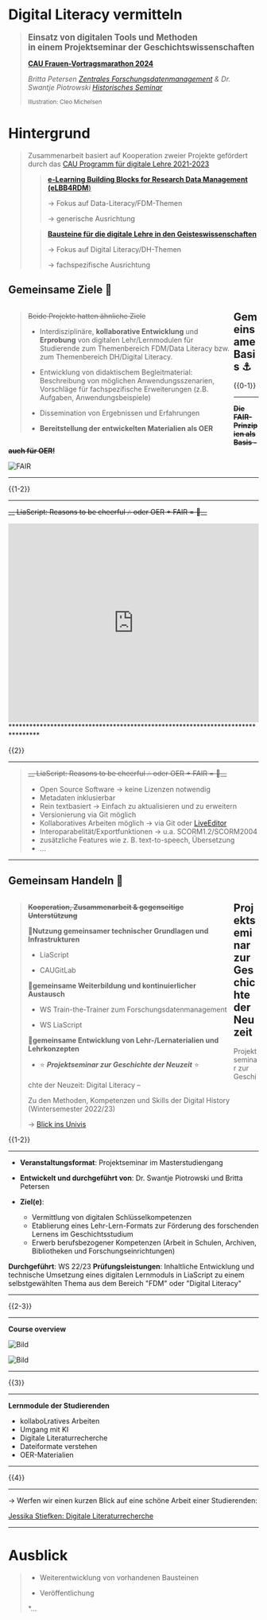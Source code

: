 <!--

author:   Britta Petersen, Swantje Piotrowski
email:    b.petersen@rz.uni-kiel.de
version:  0.0.1
language: de
narrator: Deutsch Female
title: Digital Literacy vermitteln: Einsatz von digitalen Tools und Methoden in einem Projektseminar aus den Geschichtswissenschaften

comment: Präsentation des Projektseminars Digital Literacy – Zu den Methoden, Kompetenzen und Skills der Digital History WS22/23

licence: cc-by


logo: https://www.uni-kiel.de/ps/cgi-bin/logos/files/cau/norm-de/cau-norm-de-blacklila-rgb-0720.png


@style

.lia-slide__container {
    background-image: url("https://raw.githubusercontent.com/RDM4CAU/LZ4FDM/main/images/fdm-lehre.png");
    background-size: 15%;
    background-repeat: no-repeat;
    background-position: right top;
    opacity: 1;
}

@end

-->

# Digital Literacy vermitteln

> <big>**Einsatz von digitalen Tools und Methoden**</big><br> 
> <big>**in einem Projektseminar der Geschichtswissenschaften**</big>
>
> **[CAU Frauen-Vortragsmarathon 2024](https://www.frauenvortragsmarathon.uni-kiel.de/?year=2024&lang=de)**
>
> *Britta Petersen [Zentrales Forschungsdatenmanagement](https://www.datamanagement.uni-kiel.de/de) & Dr. Swantje Piotrowski [Historisches Seminar](https://www.histsem.uni-kiel.de/de)*
>
> <small>Illustration: Cleo Michelsen</small>

<div style="page-break-after: always;"></div>

# Hintergrund

> Zusammenarbeit basiert auf Kooperation zweier Projekte gefördert durch das [CAU Programm für digitale Lehre 2021-2023](https://www.qe.uni-kiel.de/de/lehrentwicklung/programm-fuer-die-digitale-lehre-2021-2023/programm-fuer-die-digitale-lehre-2021-2023) 
>
>>[**e-Learning Building Blocks for Research Data Management (eLBB4RDM**)](https://www.datamanagement.uni-kiel.de/de/aktivitaeten/projekte/Projekt%20eLBB4RDM)
>>
>> -> Fokus auf Data-Literacy/FDM-Themen
>>
>> -> generische Ausrichtung
>
>>[**Bausteine für die digitale Lehre in den Geisteswissenschaften**](https://www.datamanagement.uni-kiel.de/de/aktivitaeten/projekte/Projekt_DH-Bausteine)
>>
>> -> Fokus auf Digital Literacy/DH-Themen
>>
>> -> fachspezifische Ausrichtung

<div style="page-break-after: always;"></div>

## Gemeinsame Ziele 🎯
<div style="float:left; width:90%;">

>~~Beide Projekte hatten ähnliche Ziele~~
>
> * Interdisziplinäre, **kollaborative Entwicklung** und **Erprobung** von digitalen Lehr/Lernmodulen für Studierende zum Themenbereich FDM/Data Literacy bzw. zum Themenbereich DH/Digital Literacy.
>
>* Entwicklung von didaktischem Begleitmaterial: Beschreibung von möglichen Anwendungsszenarien, Vorschläge für fachspezifische Erweiterungen (z.B. Aufgaben, Anwendungsbeispiele)
>
>* Dissemination von Ergebnissen und Erfahrungen
>
>* **Bereitstellung der entwickelten Materialien als OER**

</div>

<div style="page-break-after: always;"></div>

## Gemeinsame Basis ⚓

{{0-1}}
********************************************************************************
~~__Die FAIR-Prinzipien als Basis - auch für OER!__~~


![FAIR](https://open-science-training-handbook.github.io/Open-Science-Training-Handbook_EN/Images/02%20Open%20Science%20Basics/02_open_research_data_material.png "Patrick Hostenbach in https://open-science-training-handbook.github.io/Open-Science-Training-Handbook_EN/")

********************************************************************************

{{1-2}}
********************************************************************************

~~__ LiaScript: Reasons to be cheerful 🎶 oder OER + FAIR = 🤩__~~

<iframe src="https://liascript.github.io/" style="border:0px;width:100%;height:400px" allowfullscreen="true" webkitallowfullscreen="true" mozallowfullscreen="true"></iframe>
********************************************************************************

{{2}}
********************************************************************************

>~~__ LiaScript: Reasons to be cheerful 🎶 oder OER + FAIR = 🤩__~~
>
>* Open Source Software -> keine Lizenzen notwendig
>* Metadaten inklusierbar
>* Rein textbasiert -> Einfach zu aktualisieren und zu erweitern
>* Versionierung via Git möglich
>* Kollaboratives Arbeiten möglich -> via Git oder [LiveEditor](https://liascript.github.io/LiveEditor/)
>* Interoparabelität/Exportfunktionen -> u.a. SCORM1.2/SCORM2004
>* zusätzliche Features wie z. B. text-to-speech, Übersetzung
>* ...

********************************************************************************

## Gemeinsam Handeln 🤝
<div style="float:left; width:90%;">

> **~~Kooperation, Zusammenarbeit & gegenseitige Unterstützung~~**
>
>🤝**Nutzung gemeinsamer technischer Grundlagen und Infrastrukturen**
>
> * LiaScript
>
> * CAUGitLab
>
>🤝**gemeinsame Weiterbildung und kontinuierlicher Austausch**
>
> * WS Train-the-Trainer zum Forschungsdatenmanagement
>
> * WS LiaScript
>
>🤝**gemeinsame Entwicklung von Lehr-/Lernaterialien und Lehrkonzepten**
>
> * ⭐ ***Projektseminar zur Geschichte der Neuzeit*** ⭐

</div>

<div style="page-break-after: always;"></div>


## Projektseminar zur Geschichte der Neuzeit

> Projektseminar zur Geschichte der Neuzeit: Digital Literacy – 
>
> Zu den Methoden, Kompetenzen und Skills der Digital History (Wintersemester 2022/23) 
>
> -> [Blick ins Univis](https://univis.uni-kiel.de/form?__s=2&dsc=anew/lecture_view&lvs=philos/histor/zentr/projek_1&anonymous=1&ref=tlecture&sem=2022w&tdir=philos/fachwi/histor/projek&__e=786)

{{1-2}}
******************

* **Veranstaltungsformat**: Projektseminar im Masterstudiengang
* **Entwickelt und durchgeführt von**: Dr. Swantje Piotrowski und Britta Petersen
* **Ziel(e)**:

  * Vermittlung von digitalen Schlüsselkompetenzen
  * Etablierung eines Lehr-Lern-Formats zur Förderung des forschenden Lernens im Geschichtsstudium
  * Erwerb berufsbezogener Kompetenzen (Arbeit in Schulen, Archiven, Bibliotheken und Forschungseinrichtungen)

**Durchgeführt**: WS 22/23
**Prüfungsleistungen**: Inhaltliche Entwicklung und technische Umsetzung eines digitalen Lernmoduls in LiaScript zu einem selbstgewählten Thema aus dem Bereich "FDM" oder "Digital Literacy"

******************

{{2-3}}
******************

**Course overview**

![Bild](images\Kursuebersicht_Projektseminar1.png)

![Bild](images\Kursuebersicht_Projektseminar2.png)


******************

{{3}}
******************

**Lernmodule der Studierenden**

* kollaboLratives Arbeiten
* Umgang mit KI
* Digitale Literaturrecherche
* Dateiformate verstehen
* OER-Materialien

******************

{{4}}
******************

-> Werfen wir einen kurzen Blick auf eine schöne Arbeit einer Studierenden:

[Jessika Stiefken: Digitale Literaturrecherche](https://liascript.github.io/course/?https://raw.githubusercontent.com/RDM4CAU/TestModules/main/literaturrecherche/digitaleliteraturrecherche.md#1)

******************

# Ausblick

>* Weiterentwicklung von vorhandenen Bausteinen
>
>* Veröffentlichung 
>
>*...
